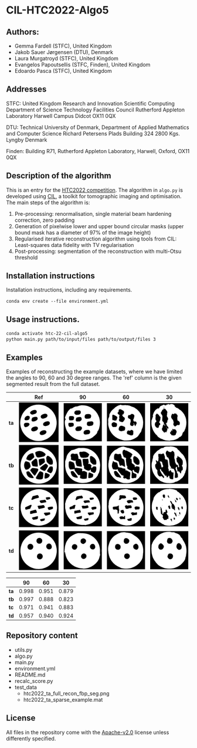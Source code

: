 # CIL-HTC2022-Algo5

## Authors:
- Gemma Fardell (STFC), United Kingdom
- Jakob Sauer Jørgensen (DTU), Denmark
- Laura Murgatroyd (STFC), United Kingdom
- Evangelos Papoutsellis (STFC, Finden), United Kingdom
- Edoardo Pasca (STFC), United Kingdom

## Addresses
STFC: 
United Kingdom Research and Innovation
Scientific Computing Department of Science Technology Facilities Council
Rutherford Appleton Laboratory
Harwell Campus
Didcot
OX11 0QX

DTU: 
Technical University of Denmark,
Department of Applied Mathematics and Computer Science
Richard Petersens Plads 
Building 324
2800 Kgs. Lyngby
Denmark

Finden: 
Building R71,
Rutherford Appleton Laboratory,
Harwell,
Oxford,
OX11 0QX

## Description of the algorithm

This is an entry for the [HTC2022 competition](https://www.fips.fi/HTC2022.php).
The algorithm in `algo.py` is developed using [CIL](https://www.ccpi.ac.uk/cil), a toolkit for tomographic imaging and optimisation.
The main steps of the algorithm is:
1. Pre-processing: renormalisation, single material beam hardening correction, zero padding
2. Generation of pixelwise lower and upper bound circular masks (upper bound mask has a diameter of 97% of the image height)
3. Regularised iterative reconstruction algorithm using tools from CIL: Least-squares data fidelity with TV regularisation
4. Post-processing: segmentation of the reconstruction with multi-Otsu threshold

## Installation instructions

Installation instructions, including any requirements.

```
conda env create --file environment.yml
```

## Usage instructions.

```
conda activate htc-22-cil-algo5
python main.py path/to/input/files path/to/output/files 3
```

## Examples

Examples of reconstructing the example datasets, where we have limited the angles to 90, 60 and 30 degree ranges. The 'ref' column is the given segmented result from the full dataset.

|   	|  Ref	|  90 	| 60 	| 30 	|
|----------	|-----	|---	|---	|---	|
|   **ta**	| ![](https://github.com/TomographicImaging/CIL-HTC2022-Algo1/blob/main/test_data/htc2022_ta_full_recon_fbp_seg.png)	| ![](results/AR90/htc2022_ta_full.png)	|  ![](results/AR60/htc2022_ta_full.png) 	|   ![](results/AR30/htc2022_ta_full.png)	|   
|   **tb**	|   ![](https://github.com/TomographicImaging/CIL-HTC2022-Algo1/blob/improve_table/data/segmented_references/htc2022_tb_full_recon_fbp_seg.png)	|  ![](results/AR90/htc2022_tb_full.png)	|  ![](results/AR60/htc2022_tb_full.png) 	|   ![](results/AR30/htc2022_tb_full.png)	|   
|   **tc**	|   ![](https://github.com/TomographicImaging/CIL-HTC2022-Algo1/blob/improve_table/data/segmented_references/htc2022_tc_full_recon_fbp_seg.png)	| ![](results/AR90/htc2022_tc_full.png)	|  ![](results/AR60/htc2022_tc_full.png) 	|   ![](results/AR30/htc2022_tc_full.png)	|   
|   **td**	|   ![](https://github.com/TomographicImaging/CIL-HTC2022-Algo1/blob/improve_table/data/segmented_references/htc2022_td_full_recon_fbp_seg.png)	| ![](results/AR90/htc2022_td_full.png)	|  ![](results/AR60/htc2022_td_full.png) 	|   ![](results/AR30/htc2022_td_full.png)	|   

|   	|  90 	| 60 	| 30 	|
|-----	|---	|---	|---	|
|**ta**	|0.998	|0.951	|0.879	|0.806|
|**tb**|0.997	|0.888	|0.823|	0.737|
|**tc**	|0.971	|0.941|	0.883|	0.769|
|**td**	|0.957|	0.940	|0.924|	0.889|

## Repository content
- utils.py
- algo.py
- main.py
- environment.yml
- README.md
- recalc_score.py
- test_data
  - htc2022_ta_full_recon_fbp_seg.png
  - htc2022_ta_sparse_example.mat

## License
All files in the repository come with the [Apache-v2.0](https://www.apache.org/licenses/LICENSE-2.0) license unless differently specified.
